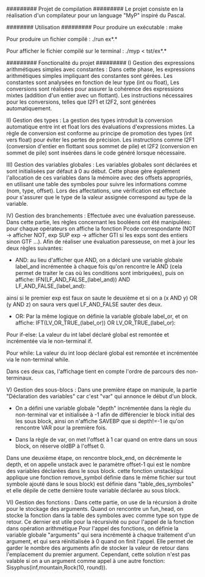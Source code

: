 ######### Projet de compilation #########
Le projet consiste en la réalisation d'un compilateur pour un language "MyP" inspiré du Pascal.


######## Utilisation #########
Pour produire un exécutable : 
    make

Pour produire un fichier compilé : 
    ./run ex*.*

Pour afficher le fichier compilé sur le terminal : 
    ./myp < tst/ex*.*


######### Fonctionalité du projet #########
I) Gestion des expressions arithmétiques simples avec constantes :
Dans cette phase, les expressions arithmétiques simples impliquant des constantes sont gérées. Les constantes sont analysées en fonction de leur type (int ou float),  Les conversions sont réalisées pour assurer la cohérence des expressions mixtes (addition d'un entier avec un flottant). Les instructions nécessaires pour les conversions, telles que I2F1 et I2F2, sont générées automatiquement.

II) Gestion des types : 
La gestion des types introduit la conversion automatique entre int et float lors des évaluations d'expressions mixtes. La règle de conversion est conforme au principe de promotion des types (int vers float) pour éviter les pertes de précision. Les instructions comme I2F1 (conversion d'entier en flottant sous sommet de pile) et I2F2 (conversion en sommet de pile) sont insérées dans le code généré lorsque nécessaire.

III) Gestion des variables globales : 
Les variables globales sont déclarées et sont initialisées par défaut à 0 au début. Cette phase gère également l'allocation de ces variables dans la mémoire avec des offsets appropriés, en utilisant une table des symboles pour suivre les informations comme (nom, type, offset). Lors des affectations, une vérification est effectuée pour s'assurer que le type de la valeur assignée correspond au type de la variable. 

IV) Gestion des branchements :  Effectuée avec une évaluation paresseuse.
Dans cette partie, les règles concernant les booléens ont été manipulées: pour chaque opérateurs
on affiche la fonction Pcode correspondante (NOT -> afficher NOT, exp SUP exp -> afficher GTI si les exps sont des entiers sinon GTF ...). Afin de réaliser une évaluation paresseuse, on met à jour les deux règles suivantes:
- AND: au lieu d'afficher que AND, on a déclaré une variable globale label_and incrémentée à chaque fois qu'on rencontre le AND (cela permet de traiter le cas où les conditions sont imbriquées), puis on affiche: 
    IFN(LF_AND_FALSE_(label_and)) 
    AND
    LF_AND_FALSE_(label_and):

ainsi si le premier exp est faux on saute le deuxième et si on a (x AND y) OR (y AND z) on saura vers quel LF_AND_FALSE sauter des deux.

- OR: Par la même logique on définie la variable globale label_or, et on affiche:
    IFT(LV_OR_TRUE_(label_or))
    OR
    LV_OR_TRUE_(label_or):

Pour if-else:
    La valeur du int label déclaré global est remontée et incrémentée via le non-terminal if.
    
Pour while:
    La valeur du int loop déclaré global est remontée et incrémentée via le non-terminal while.

Dans ces deux cas, l'affichage tient en compte l'ordre de parcours des non-terminaux.

V) Gestion des sous-blocs : 
Dans une première étape on manipule, la partie "Déclaration des variables" car c'est "var" qui annonce le début d'un block.
- On a défini une variable globale "depth" incrémentée dans la règle du non-terminal var et initialisée à -1 afin de différencier le block initial des les sous block, ainsi on n'affiche SAVEBP que si depth!=-1 ie qu'on rencontre VAR pour la première fois.

- Dans la règle de var, on met l'offset à 1 car quand on entre dans un sous block, on réserve oldBP à l'offset 0.

Dans une deuxième étape, on rencontre block_end, on décrémente le depth, et on appelle unstack avec le paramètre offset-1 qui est le nombre des variables déclarées dans le sous block. cette fonction unstack(qui applique une fonction remove_symbol définie dans le même fichier sur tout symbole ajouté dans le sous block) est définie dans "table_des_symboles" et elle dépile de cette dernière toute variable déclarée au sous block.


VI) Gestion des fonctions :
Dans cette partie, on use de la récursion à droite pour le stockage des arguments. 
Quand on rencontre un fun_head, on stocke la fonction dans la table des symboles avec comme type son type de retour. Ce dernier est utile pour la récursivité ou pour l'appel de la fonction dans opération arithmétique
Pour l'appel des fonctions, on définie la variable globale "arguments" qui sera incrémenté à chaque traitement d'un argument, et qui sera réinitialisée à 0 quand on finit l'appel. Elle permet de garder le nombre des arguments afin de stocker la valeur de retour dans l'emplacement du premier argument.
Cependant, cette solution n'est pas valable si on a un argument comme appel à une autre fonction: Sisyphus(inf,mountain,Rock(10, round)).
